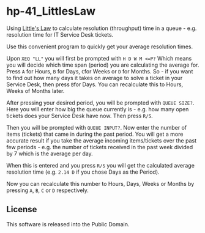 # hp-41_LittlesLaw
Using [Little's Law](https://corporatefinanceinstitute.com/resources/data-science/littles-law/) to calculate resolution (throughput) time in a queue - e.g. resolution time for IT Service Desk tickets.

Use this convenient program to quickly get your average resolution times.

Upon `XEQ "LL"` you will first be prompted with `H D W M <=P?` Which means you will decide which time span (period) you are calculating the average for. Press `A` for Hours, `B` for Days, `C`for Weeks or `D` for Months. So - if you want to find out how many days it takes on average to solve a ticket in your Service Desk, then press `B`for Days. You can recalculate this to Hours, Weeks of Months later.

After pressing your desired period, you will be prompted with `QUEUE SIZE?`. Here you will enter how big the queue currently is - e.g. how many open tickets does your Service Desk have now. Then press `R/S`.

Then you will be prompted with `QUEUE INPUT?`. Now enter the number of items (tickets) that came in during the past period. You will get a more accurate result if you take the average incoming items/tickets over the past few periods - e.g. the number of tickets received in the past week divided by 7 which is the average per day.

When this is entered and you press `R/S` you will get the calculated average resolution time (e.g. `2.14 D` if you chose Days as the Period).

Now you can recalculate this number to Hours, Days, Weeks or Months by pressing `A`, `B`, `C` or `D` respectively.

## License
This software is released into the Public Domain.

